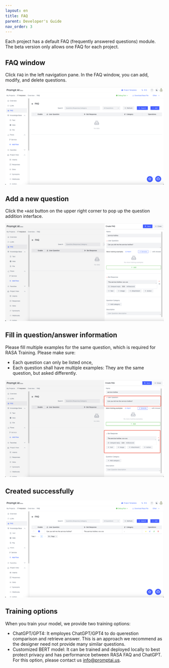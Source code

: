 ```yaml
---
layout: en
title: FAQ
parent: Developer's Guide
nav_order: 3
---
```

Each project has a default FAQ (frequently answered questions) module.  The beta version only allows one FAQ for each project. 

## FAQ window  

Click `FAQ` in the left navigation pane.  In the FAQ window, you can add, modify, and delete questions.

![faq-01.png](/assets/images/tutorial/faq/faq-01.png)

## Add a new question

Click the `+Add` button on the upper right corner to pop up the question addition interface.

![faq-02.png](/assets/images/tutorial/faq/faq-02.png)

## Fill in question/answer information
Please fill multiple examples for the same question, which is required for RASA Training. Please make sure: 

- Each question can only be listed once,
- Each question shall have multiple examples: They are the same question, but asked differently. 

![faq-03.png](/assets/images/tutorial/faq/faq-03.png)


## Created successfully

![faq-04.png](/assets/images/tutorial/faq/faq-04.png)

## Training options
When you train your model, we provide two training options:
- ChatGPT/GPT4: It employes ChatGPT/GPT4 to do querestion comparison and retrieve answer.  This is an approach we recommend as the designer need not provide many similar questions.
- Customized BERT model: It can be trained and deployed locally to best protect privacy and has performance between RASA FAQ and ChatGPT. For this option, please contact us [info@promptai.us](mailto:info@promptai.us).
